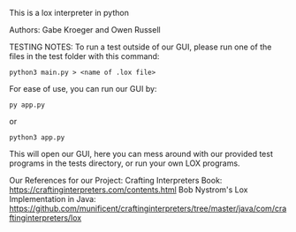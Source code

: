 This is a lox interpreter in python

Authors: Gabe Kroeger and Owen Russell

TESTING NOTES:
To run a test outside of our GUI, please run one of the files in the test folder with this command:

    python3 main.py > <name of .lox file>

For ease of use, you can run our GUI by:

    py app.py

or

    python3 app.py

This will open our GUI, here you can mess around with our provided test programs in the tests directory, or run your own LOX programs.

Our References for our Project:
Crafting Interpreters Book: https://craftinginterpreters.com/contents.html
Bob Nystrom's Lox Implementation in Java: https://github.com/munificent/craftinginterpreters/tree/master/java/com/craftinginterpreters/lox